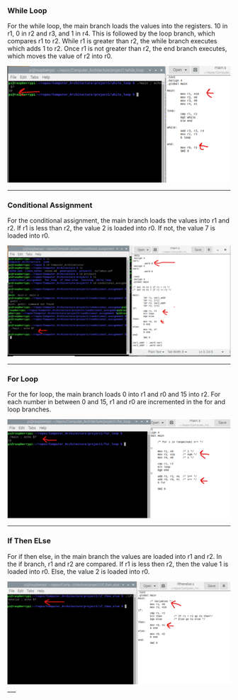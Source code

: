 ### While Loop

For the while loop, the main branch loads the values into the registers. 10 in r1, 0 in r2 and r3, and 1 in r4. This is followed by the loop branch, which compares r1 to r2. While r1 is greater than r2, the while branch executes which adds 1 to r2. Once r1 is not greater than r2, the end branch executes, which moves the value of r2 into r0.

<img src="./screenshots/wl.png">

___
### Conditional Assignment

For the conditional assignment, the main branch loads the values into r1 and r2. If r1 is less than r2, the value 2 is loaded into r0. If not, the value 7 is loaded into r0.

<img src="./screenshots/ca_gt.png">

___
### For Loop

For the for loop, the main branch loads 0 into r1 and r0 and 15 into r2. For each number in between 0 and 15, r1 and r0 are incremented in the for and loop branches.

<img src="./screenshots/fl.png">

___
### If Then ELse

For if then else, in the main branch the values are loaded into r1 and r2. In the if branch, r1 and r2 are compared. If r1 is less then r2, then the value 1 is loaded into r0. Else, the value 2 is loaded into r0.

<img src="./screenshots/ite_lt.png">
___